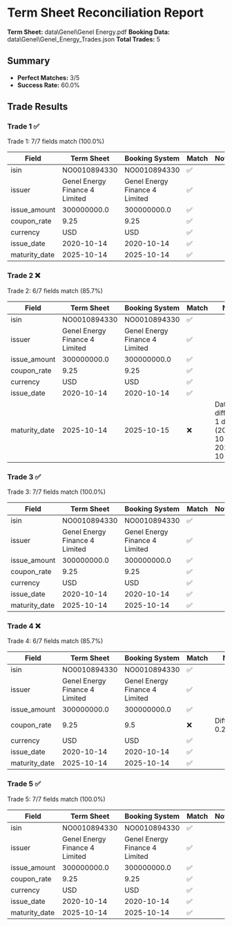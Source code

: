 # Term Sheet Reconciliation Report

**Term Sheet:** data\Genel\Genel Energy.pdf
**Booking Data:** data\Genel\Genel_Energy_Trades.json
**Total Trades:** 5

## Summary

- **Perfect Matches:** 3/5
- **Success Rate:** 60.0%

## Trade Results

### Trade 1 ✅

Trade 1: 7/7 fields match (100.0%)

| Field | Term Sheet | Booking System | Match | Notes |
|-------|------------|----------------|-------|-------|
| isin | NO0010894330 | NO0010894330 | ✅ |  |
| issuer | Genel Energy Finance 4 Limited | Genel Energy Finance 4 Limited | ✅ |  |
| issue_amount | 300000000.0 | 300000000.0 | ✅ |  |
| coupon_rate | 9.25 | 9.25 | ✅ |  |
| currency | USD | USD | ✅ |  |
| issue_date | 2020-10-14 | 2020-10-14 | ✅ |  |
| maturity_date | 2025-10-14 | 2025-10-14 | ✅ |  |

### Trade 2 ❌

Trade 2: 6/7 fields match (85.7%)

| Field | Term Sheet | Booking System | Match | Notes |
|-------|------------|----------------|-------|-------|
| isin | NO0010894330 | NO0010894330 | ✅ |  |
| issuer | Genel Energy Finance 4 Limited | Genel Energy Finance 4 Limited | ✅ |  |
| issue_amount | 300000000.0 | 300000000.0 | ✅ |  |
| coupon_rate | 9.25 | 9.25 | ✅ |  |
| currency | USD | USD | ✅ |  |
| issue_date | 2020-10-14 | 2020-10-14 | ✅ |  |
| maturity_date | 2025-10-14 | 2025-10-15 | ❌ | Date difference: 1 days (2025-10-14 vs 2025-10-15) |

### Trade 3 ✅

Trade 3: 7/7 fields match (100.0%)

| Field | Term Sheet | Booking System | Match | Notes |
|-------|------------|----------------|-------|-------|
| isin | NO0010894330 | NO0010894330 | ✅ |  |
| issuer | Genel Energy Finance 4 Limited | Genel Energy Finance 4 Limited | ✅ |  |
| issue_amount | 300000000.0 | 300000000.0 | ✅ |  |
| coupon_rate | 9.25 | 9.25 | ✅ |  |
| currency | USD | USD | ✅ |  |
| issue_date | 2020-10-14 | 2020-10-14 | ✅ |  |
| maturity_date | 2025-10-14 | 2025-10-14 | ✅ |  |

### Trade 4 ❌

Trade 4: 6/7 fields match (85.7%)

| Field | Term Sheet | Booking System | Match | Notes |
|-------|------------|----------------|-------|-------|
| isin | NO0010894330 | NO0010894330 | ✅ |  |
| issuer | Genel Energy Finance 4 Limited | Genel Energy Finance 4 Limited | ✅ |  |
| issue_amount | 300000000.0 | 300000000.0 | ✅ |  |
| coupon_rate | 9.25 | 9.5 | ❌ | Difference: 0.2500 |
| currency | USD | USD | ✅ |  |
| issue_date | 2020-10-14 | 2020-10-14 | ✅ |  |
| maturity_date | 2025-10-14 | 2025-10-14 | ✅ |  |

### Trade 5 ✅

Trade 5: 7/7 fields match (100.0%)

| Field | Term Sheet | Booking System | Match | Notes |
|-------|------------|----------------|-------|-------|
| isin | NO0010894330 | NO0010894330 | ✅ |  |
| issuer | Genel Energy Finance 4 Limited | Genel Energy Finance 4 Limited | ✅ |  |
| issue_amount | 300000000.0 | 300000000.0 | ✅ |  |
| coupon_rate | 9.25 | 9.25 | ✅ |  |
| currency | USD | USD | ✅ |  |
| issue_date | 2020-10-14 | 2020-10-14 | ✅ |  |
| maturity_date | 2025-10-14 | 2025-10-14 | ✅ |  |

